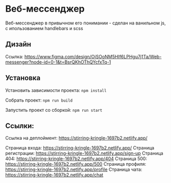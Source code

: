# Веб-мессенджер

Веб-мессенджер в привычном его понимании - сделан на ванильном js, с ипользованием handlebars и scss

## Дизайн

Ссылка: https://www.figma.com/design/OjSOoNM5HIf6LPHgu7j1Ta/Web-messenger?node-id=0-1&t=BsrQKhOThQYcfxTq-1

## Установка
Установить зависимости проекта: `npm install`

Собрать проект: `npm run build`

Запустить проект со сборкой: `npm run start`

## Ссылки:

Ссылка на деплоймент: https://stirring-kringle-1697b2.netlify.app/

Страница входа: https://stirring-kringle-1697b2.netlify.app/
Страница регистрации: https://stirring-kringle-1697b2.netlify.app/sign-up
Страница 404: https://stirring-kringle-1697b2.netlify.app/404
Страница 500: https://stirring-kringle-1697b2.netlify.app/500
Страница профиля: https://stirring-kringle-1697b2.netlify.app/profile
Страница чата: https://stirring-kringle-1697b2.netlify.app/chat
